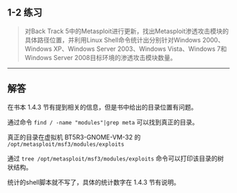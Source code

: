 ## 1-2 练习

> 对Back Track 5中的Metasploit进行更新，找出Metasploit渗透攻击模块的具体路径位置，并利用Linux Shell命令统计出分别针对Windows 2000、Windows XP、Windows Server 2003、Windows Vista、Windows 7和Windows Server 2008目标环境的渗透攻击模块数量。

-----------------

## 解答


在书本 1.4.3 节有提到相关的信息，但是书中给出的目录位置有问题。

通过命令 `find / -name "modules"|grep meta` 可以找到真正的目录。

真正的目录在虚拟机 BT5R3-GNOME-VM-32 的 `/opt/metasploit/msf3/modules/exploits`

通过 `tree /opt/metasploit/msf3/modules/exploits` 命令可以打印该目录的树状结构。

统计的shell脚本就不写了，具体的统计数字在 1.4.3 节有说明。

